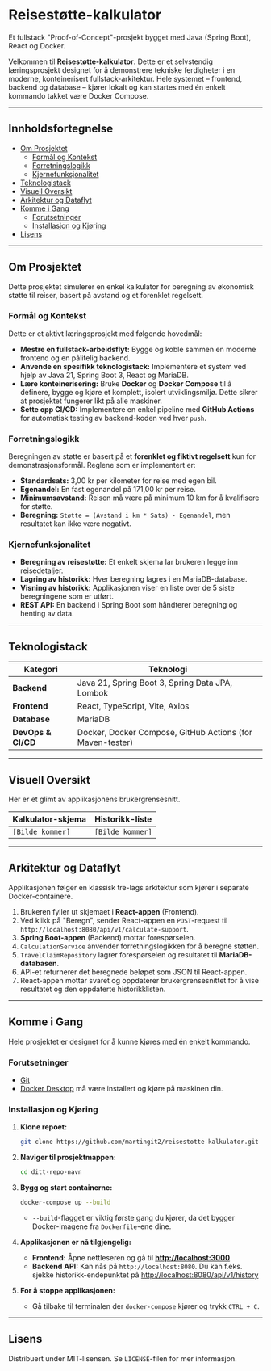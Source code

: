 # Reisestøtte-kalkulator

Et fullstack "Proof-of-Concept"-prosjekt bygget med Java (Spring Boot), React og Docker.

Velkommen til **Reisestøtte-kalkulator**. Dette er et selvstendig læringsprosjekt designet for å demonstrere tekniske ferdigheter i en moderne, konteinerisert fullstack-arkitektur. Hele systemet – frontend, backend og database – kjører lokalt og kan startes med én enkelt kommando takket være Docker Compose.

---

## Innholdsfortegnelse

- [Om Prosjektet](#om-prosjektet)
    - [Formål og Kontekst](#formål-og-kontekst)
    - [Forretningslogikk](#forretningslogikk)
    - [Kjernefunksjonalitet](#kjernefunksjonalitet)
- [Teknologistack](#teknologistack)
- [Visuell Oversikt](#visuell-oversikt)
- [Arkitektur og Dataflyt](#arkitektur-og-dataflyt)
- [Komme i Gang](#komme-i-gang)
    - [Forutsetninger](#forutsetninger)
    - [Installasjon og Kjøring](#installasjon-og-kjøring)
- [Lisens](#lisens)

---

## Om Prosjektet

Dette prosjektet simulerer en enkel kalkulator for beregning av økonomisk støtte til reiser, basert på avstand og et forenklet regelsett.

### Formål og Kontekst

Dette er et aktivt læringsprosjekt med følgende hovedmål:

*   **Mestre en fullstack-arbeidsflyt:** Bygge og koble sammen en moderne frontend og en pålitelig backend.
*   **Anvende en spesifikk teknologistack:** Implementere et system ved hjelp av Java 21, Spring Boot 3, React og MariaDB.
*   **Lære konteinerisering:** Bruke **Docker** og **Docker Compose** til å definere, bygge og kjøre et komplett, isolert utviklingsmiljø. Dette sikrer at prosjektet fungerer likt på alle maskiner.
*   **Sette opp CI/CD:** Implementere en enkel pipeline med **GitHub Actions** for automatisk testing av backend-koden ved hver `push`.

### Forretningslogikk

Beregningen av støtte er basert på et **forenklet og fiktivt regelsett** kun for demonstrasjonsformål. Reglene som er implementert er:

*   **Standardsats:** 3,00 kr per kilometer for reise med egen bil.
*   **Egenandel:** En fast egenandel på 171,00 kr per reise.
*   **Minimumsavstand:** Reisen må være på minimum 10 km for å kvalifisere for støtte.
*   **Beregning:** `Støtte = (Avstand i km * Sats) - Egenandel`, men resultatet kan ikke være negativt.

### Kjernefunksjonalitet

*   **Beregning av reisestøtte:** Et enkelt skjema lar brukeren legge inn reisedetaljer.
*   **Lagring av historikk:** Hver beregning lagres i en MariaDB-database.
*   **Visning av historikk:** Applikasjonen viser en liste over de 5 siste beregningene som er utført.
*   **REST API:** En backend i Spring Boot som håndterer beregning og henting av data.

---

## Teknologistack

| Kategori              | Teknologi                                               |
| --------------------- | ------------------------------------------------------- |
| **Backend**           | Java 21, Spring Boot 3, Spring Data JPA, Lombok         |
| **Frontend**          | React, TypeScript, Vite, Axios                          |
| **Database**          | MariaDB                                                 |
| **DevOps & CI/CD**    | Docker, Docker Compose, GitHub Actions (for Maven-tester) |

---

## Visuell Oversikt

Her er et glimt av applikasjonens brukergrensesnitt.

| Kalkulator-skjema | Historikk-liste  |
|-------------------|------------------|
| `[Bilde kommer]`  | `[Bilde kommer]` |

---

## Arkitektur og Dataflyt

Applikasjonen følger en klassisk tre-lags arkitektur som kjører i separate Docker-containere.

1.  Brukeren fyller ut skjemaet i **React-appen** (Frontend).
2.  Ved klikk på "Beregn", sender React-appen en `POST`-request til `http://localhost:8080/api/v1/calculate-support`.
3.  **Spring Boot-appen** (Backend) mottar forespørselen.
4.  `CalculationService` anvender forretningslogikken for å beregne støtten.
5.  `TravelClaimRepository` lagrer forespørselen og resultatet til **MariaDB-databasen**.
6.  API-et returnerer det beregnede beløpet som JSON til React-appen.
7.  React-appen mottar svaret og oppdaterer brukergrensesnittet for å vise resultatet og den oppdaterte historikklisten.

---

## Komme i Gang

Hele prosjektet er designet for å kunne kjøres med én enkelt kommando.

### Forutsetninger

*   [Git](https://git-scm.com/)
*   [Docker Desktop](https://www.docker.com/products/docker-desktop/) må være installert og kjøre på maskinen din.

### Installasjon og Kjøring

1.  **Klone repoet:**
    ```bash
    git clone https://github.com/martingit2/reisestotte-kalkulator.git
    ```

2.  **Naviger til prosjektmappen:**
    ```bash
    cd ditt-repo-navn
    ```

3.  **Bygg og start containerne:**
    ```bash
    docker-compose up --build
    ```
    *   `--build`-flagget er viktig første gang du kjører, da det bygger Docker-imagene fra `Dockerfile`-ene dine.

4.  **Applikasjonen er nå tilgjengelig:**
    *   **Frontend:** Åpne nettleseren og gå til [**http://localhost:3000**](http://localhost:3000)
    *   **Backend API:** Kan nås på `http://localhost:8080`. Du kan f.eks. sjekke historikk-endepunktet på [http://localhost:8080/api/v1/history](http://localhost:8080/api/v1/history)

5.  **For å stoppe applikasjonen:**
    *   Gå tilbake til terminalen der `docker-compose` kjører og trykk `CTRL + C`.

---

## Lisens

Distribuert under MIT-lisensen. Se `LICENSE`-filen for mer informasjon.